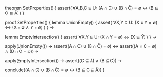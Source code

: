 theorem SetProperties() {
  assert(
    ∀A,B,C ⊆ U:
    (A ∩ C) ∪ (B ∩ C̄) = ∅ ↔ (B ⊆ C ⊆ Ā)
  )
}

proof SetProperties() {
  lemma UnionEmpty() {
    assert(
      ∀X,Y ⊆ U: (X ∪ Y = ∅) ↔ (X = ∅ ∧ Y = ∅)
    )
  } →

  lemma EmptyIntersection() {
    assert(
      ∀X,Y ⊆ U: (X ∩ Y = ∅) ↔ (X ⊆ Ȳ)
    )
  } →

  apply(UnionEmpty()) →
  assert((A ∩ C) ∪ (B ∩ C̄) = ∅) ↔
  assert((A ∩ C = ∅) ∧ (B ∩ C̄ = ∅)) →
  
  apply(EmptyIntersection()) →
  assert((C ⊆ Ā) ∧ (B ⊆ C)) →
  
  conclude((A ∩ C) ∪ (B ∩ C̄) = ∅ ↔ (B ⊆ C ⊆ Ā))
}